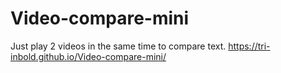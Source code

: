 # Video-compare-mini
Just play 2 videos in the same time to compare text.
https://tri-inbold.github.io/Video-compare-mini/
